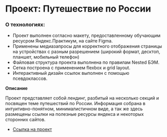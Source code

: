 # Проект: Путешествие по России

### О технологиях:
* Проект выполнен согласно макету, предоставленному обучающим ресусром Яндекс.Практикум, на сайте Figma.
* Применены медиазапросы для корректного отображения страницы на устройствах с разным разрешением (широкий формат, десктоп, планшет, мобильный телефон)
* Файловая структура проекта выполнена по правилам Nested БЭМ. 
* Сетка построена с применением flexbox и grid layout.
* Интерактивный дизайн ссылок выполнен с помощью псевдоклассов.

**Описание**

Проект представляет собой лендинг, разбитый на несколько секций и посвящен теме путешествий по России.
Информация собрана в интуитивно-понятном, минималистичном виде, а так же здесь размещены ссылки на полезные ресурсы яндекса и некоторых сторонних сайтов.

* [Ссылка на проект](https://lidia-di.github.io/russian-travel/)
